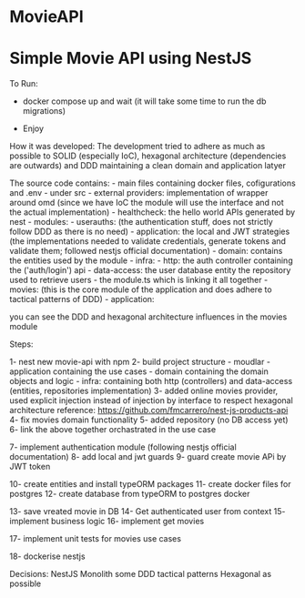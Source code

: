 # MovieAPI

<h1>Simple Movie API using NestJS</h1>
To Run:

- docker compose up and wait (it will take some time to run the db migrations)

- Enjoy

How it was developed:
The development tried to adhere as much as possible to SOLID (especially IoC), hexagonal architecture (dependencies are outwards) and DDD maintaining a clean domain and application latyer

The source code contains:
    - main files containing docker files, cofigurations and .env
    - under src
        - external providers: implementation of wrapper around omd (since we have IoC the module will use the interface and not the actual implementation)
        - healthcheck: the hello world APIs generated by nest
        -  modules:
            - userauths: (the authentication stuff, does not strictly follow DDD as there is no need)
                - application: the local and JWT strategies (the implementations needed to validate credentials, generate tokens and validate them; followed nestjs official documentation)
                - domain: contains the entities used by the module
                - infra: 
                    - http: the auth controller containing the ('auth/login') api
                    - data-access: the user database entity the repository used to retrieve users
                - the module.ts which is linking it all together
            - movies: (this is the core module of the application and does adhere to tactical patterns of DDD)
                - application: 




you can see the DDD and hexagonal architecture influences in the movies module

Steps:

1- nest new movie-api with npm
2- build project structure - moudlar - application containing the use cases - domain containing the domain objects and logic - infra: containing both http (controllers) and data-access (entities, repositories implementation)
3- added online movies provider, used explicit injection instead of injection by interface to respect hexagonal architecture reference: https://github.com/fmcarrero/nest-js-products-api
4- fix movies domain functionality
5- added repository (no DB access yet)
6- link the above together orchastrated in the use case

7- implement authentication module (following nestjs official documentation)
8- add local and jwt guards
9- guard create movie APi by JWT token

10- create entities and install typeORM packages
11- create docker files for postgres
12- create database from typeORM to postgres docker

13- save vreated movie in DB
14- Get authenticated user from context
15- implement business logic
16- implement get movies

17- implement unit tests for movies use cases

18- dockerise nestjs

Decisions:
NestJS
Monolith
some DDD tactical patterns
Hexagonal as possible
